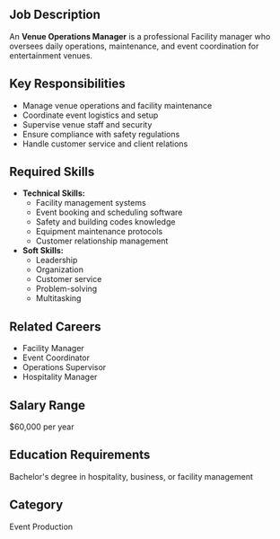 ## Job Description
An **Venue Operations Manager** is a professional Facility manager who oversees daily operations, maintenance, and event coordination for entertainment venues.

## Key Responsibilities
- Manage venue operations and facility maintenance
- Coordinate event logistics and setup
- Supervise venue staff and security
- Ensure compliance with safety regulations
- Handle customer service and client relations

## Required Skills
- **Technical Skills:**
  - Facility management systems
  - Event booking and scheduling software
  - Safety and building codes knowledge
  - Equipment maintenance protocols
  - Customer relationship management
- **Soft Skills:**
  - Leadership
  - Organization
  - Customer service
  - Problem-solving
  - Multitasking

## Related Careers
- Facility Manager
- Event Coordinator
- Operations Supervisor
- Hospitality Manager

## Salary Range
$60,000 per year

## Education Requirements
Bachelor's degree in hospitality, business, or facility management

## Category
Event Production
